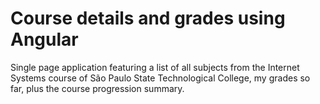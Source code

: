 # Course details and grades using Angular

Single page application featuring a list of all subjects from the Internet Systems course of São Paulo State Technological College, my grades so far, plus the course progression summary.
